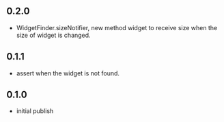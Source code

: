 ## 0.2.0
* WidgetFinder.sizeNotifier, new method widget to receive size when the size of widget is changed.

## 0.1.1
* assert when the widget is not found.

## 0.1.0
* initial publish
